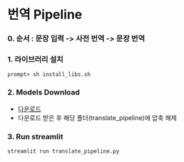 # 번역 Pipeline

### **0. 순서** : 문장 입력 -> 사전 번역 -> 문장 번역

### **1. 라이브러리 설치**

```shell
prompt> sh install_libs.sh
```

### **2. Models Download**

- [다운로드](https://drive.google.com/file/d/1bQ7cm136TR4diOYE_gRmz-jUrNOsX6QX/view?usp=sharing)
- 다운로드 받은 후 해당 폴더(translate_pipeline)에 압축 해제

### **3. Run streamlit**

```shell
streamlit run translate_pipeline.py
```